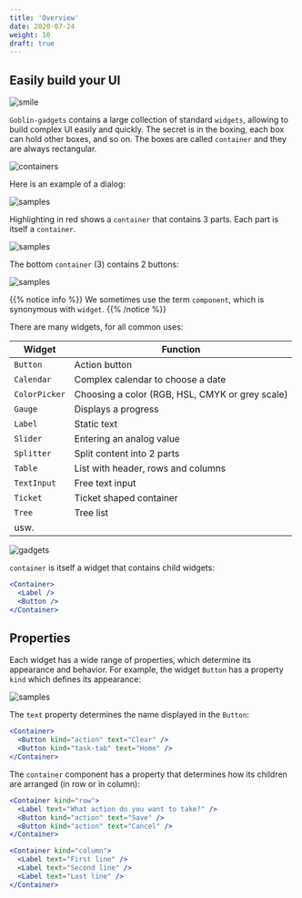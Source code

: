 ```yaml
---
title: 'Overview'
date: 2020-07-24
weight: 10
draft: true
---
```


## Easily build your UI

![smile](/img/smile2.png?width=250px)

`Goblin-gadgets` contains a large collection of standard `widgets`, allowing to
build complex UI easily and quickly. The secret is in the boxing, each box can
hold other boxes, and so on. The boxes are called `container` and they are
always rectangular.

![containers](/img/gadgets.containers.png?width=500px)

Here is an example of a dialog:

![samples](/img/gadgets.tree0.png?width=500px)

Highlighting in red shows a `container` that contains 3 parts. Each part is
itself a `container`.

![samples](/img/gadgets.tree1.png?width=900px)

The bottom `container` (3) contains 2 buttons:

![samples](/img/gadgets.tree2.png?width=900px)

{{% notice info %}} We sometimes use the term `component`, which is synonymous
with `widget`. {{% /notice %}}

There are many widgets, for all common uses:

| Widget        | Function                                        |
| ------------- | ----------------------------------------------- |
| `Button`      | Action button                                   |
| `Calendar`    | Complex calendar to choose a date               |
| `ColorPicker` | Choosing a color (RGB, HSL, CMYK or grey scale) |
| `Gauge`       | Displays a progress                             |
| `Label`       | Static text                                     |
| `Slider`      | Entering an analog value                        |
| `Splitter`    | Split content into 2 parts                      |
| `Table`       | List with header, rows and columns              |
| `TextInput`   | Free text input                                 |
| `Ticket`      | Ticket shaped container                         |
| `Tree`        | Tree list                                       |
| usw.          |                                                 |

![gadgets](/img/gadgets.sample2.png?width=600px)

`container` is itself a widget that contains child widgets:

```jsx
<Container>
  <Label />
  <Button />
</Container>
```

## Properties

Each widget has a wide range of properties, which determine its appearance and
behavior. For example, the widget `Button` has a property `kind` which defines
its appearance:

![samples](/img/gadgets.buttons.png)

The `text` property determines the name displayed in the `Button`:

```jsx
<Container>
  <Button kind="action" text="Clear" />
  <Button kind="task-tab" text="Home" />
</Container>
```

The `container` component has a property that determines how its children are
arranged (in row or in column):

```jsx
<Container kind="row">
  <Label text="What action do you want to take?" />
  <Button kind="action" text="Save" />
  <Button kind="action" text="Cancel" />
</Container>
```

```jsx
<Container kind="column">
  <Label text="First line" />
  <Label text="Second line" />
  <Label text="Last line" />
</Container>
```
